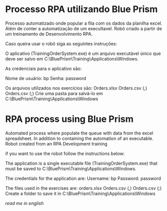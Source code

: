 # Processo RPA utilizando Blue Prism

Processo automatizado onde popular a fila com os dados da planilha excel. 
Além de conter a automatização de um execultavel.
Robô criado a partir de um treinamento de Desenvolvimento RPA.

Caso queira usar o robô siga as seguintes instruções:

O aplicativo (TrainingOrderSystem.exe) é um arquivo executável único  que deve ser salvo em C:\BluePrism\Training\Applications\Windows.

As credenciais para o aplicativo são:

Nome de usuário: bp
Senha: password

Os arquivos utilizados nos exercícios são:
Orders.xlsx
Orders.csv (,)
Orders.csv (;)
Crie uma pasta para salvá-lo em C:\BluePrism\Training\Applications\Windows


# RPA process using Blue Prism

Automated process where populate the queue with data from the excel spreadsheet.
In addition to containing the automation of an executable.
Robot created from an RPA Development training

if you want to use the robot follow the instructions below:

The application is a single executable file (TrainingOrderSystem.exe) that must be saved to C:\BluePrism\Training\Applications\Windows.

The credentials for the application are:
Username: bp
Password: password

The files used in the exercises are:
orders.xlsx
Orders.csv (,)
Orders.csv (;)
Create a folder to save it in C:\BluePrism\Training\Applications\Windows

*read me in english*


